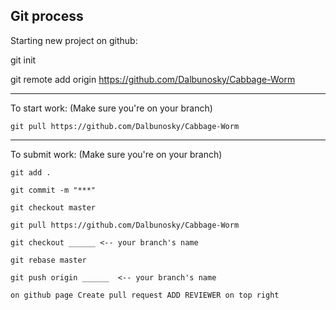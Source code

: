 Git process
-----------------------------------------------------------------------
Starting new project on github:

git init

git remote add origin https://github.com/Dalbunosky/Cabbage-Worm

--------------
To start work:
    (Make sure you're on your branch)

    git pull https://github.com/Dalbunosky/Cabbage-Worm

--------------
To submit work:
    (Make sure you're on your branch)

    git add .

    git commit -m "***"

    git checkout master 

    git pull https://github.com/Dalbunosky/Cabbage-Worm

    git checkout ______ <-- your branch's name

    git rebase master

    git push origin ______  <-- your branch's name

    on github page Create pull request ADD REVIEWER on top right